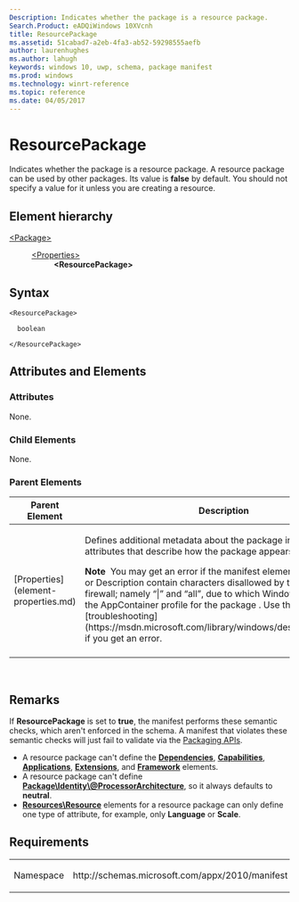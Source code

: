 ```yaml
---
Description: Indicates whether the package is a resource package. 
Search.Product: eADQiWindows 10XVcnh
title: ResourcePackage
ms.assetid: 51cabad7-a2eb-4fa3-ab52-59298555aefb
author: laurenhughes
ms.author: lahugh
keywords: windows 10, uwp, schema, package manifest
ms.prod: windows
ms.technology: winrt-reference
ms.topic: reference
ms.date: 04/05/2017
---
```


# ResourcePackage

Indicates whether the package is a resource package. A resource package can be used by other packages. Its value is **false** by default. You should not specify a value for it unless you are creating a resource.

## Element hierarchy

<dl>
<dt><a href="element-package.md">&lt;Package&gt;</a></dt>
<dd>
<dl>
<dt><a href="element-properties.md">&lt;Properties&gt;</a></dt>
<dd><b>&lt;ResourcePackage&gt;</b></dd>
</dl>
</dd>
</dl>

## Syntax

``` syntax
<ResourcePackage>

  boolean

</ResourcePackage>
```

## Attributes and Elements


### Attributes

None.

### Child Elements

None.

### Parent Elements

<table>
<colgroup>
<col width="50%" />
<col width="50%" />
</colgroup>
<thead>
<tr class="header">
<th>Parent Element</th>
<th>Description</th>
</tr>
</thead>
<tbody>
<tr class="odd">
<td>[Properties](element-properties.md)</td>
<td><p>Defines additional metadata about the package including attributes that describe how the package appears to users.</p>
<div class="alert">
<strong>Note</strong>  You may get an error if the manifest elements DisplayName or Description contain characters disallowed by the Windows firewall; namely “|” and “all”, due to which Windows fails to create the AppContainer profile for the package . Use this reference for [troubleshooting](https://msdn.microsoft.com/library/windows/desktop/hh973484) if you get an error.
</div>
<div>
 
</div></td>
</tr>
</tbody>
</table>

 

## Remarks

If **ResourcePackage** is set to **true**, the manifest performs these semantic checks, which aren't enforced in the schema. A manifest that violates these semantic checks will just fail to validate via the [Packaging APIs](https://msdn.microsoft.com/library/windows/desktop/hh446766).

-   A resource package can't define the [**Dependencies**](element-dependencies.md), [**Capabilities**](appxmanifestschema/../element-capabilities.md), [**Applications**](https://msdn.microsoft.com/library/windows/apps/br211417), [**Extensions**](element-extensions.md), and [**Framework**](element-framework.md) elements.
-   A resource package can't define [**Package\\Identity\\@ProcessorArchitecture**](https://msdn.microsoft.com/library/windows/apps/br211441), so it always defaults to **neutral**.
-   [**Resources\\Resource**](element-resource.md) elements for a resource package can only define one type of attribute, for example, only **Language** or **Scale**.

## Requirements

<table>
<colgroup>
<col width="50%" />
<col width="50%" />
</colgroup>
<tbody>
<tr class="odd">
<td><p>Namespace</p></td>
<td><p>http://schemas.microsoft.com/appx/2010/manifest</p></td>
</tr>
</tbody>
</table>

 

 



